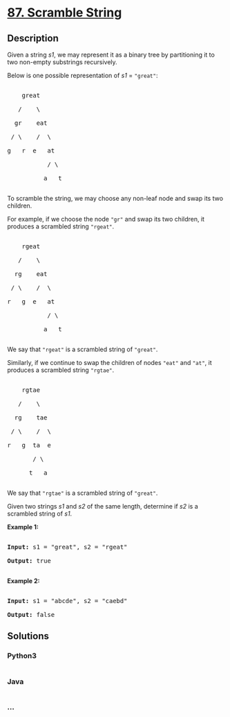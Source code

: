 # [87. Scramble String](https://leetcode.com/problems/scramble-string)

## Description
<p>Given a string <em>s1</em>, we may represent it as a binary tree by partitioning it to two non-empty substrings recursively.</p>



<p>Below is one possible representation of <em>s1</em> = <code>&quot;great&quot;</code>:</p>



<pre>

    great

   /    \

  gr    eat

 / \    /  \

g   r  e   at

           / \

          a   t

</pre>



<p>To scramble the string, we may choose any non-leaf node and swap its two children.</p>



<p>For example, if we choose the node <code>&quot;gr&quot;</code> and swap its two children, it produces a scrambled string <code>&quot;rgeat&quot;</code>.</p>



<pre>

    rgeat

   /    \

  rg    eat

 / \    /  \

r   g  e   at

           / \

          a   t

</pre>



<p>We say that <code>&quot;rgeat&quot;</code> is a scrambled string of <code>&quot;great&quot;</code>.</p>



<p>Similarly, if we continue to swap the children of nodes <code>&quot;eat&quot;</code> and <code>&quot;at&quot;</code>, it produces a scrambled string <code>&quot;rgtae&quot;</code>.</p>



<pre>

    rgtae

   /    \

  rg    tae

 / \    /  \

r   g  ta  e

       / \

      t   a

</pre>



<p>We say that <code>&quot;rgtae&quot;</code> is a scrambled string of <code>&quot;great&quot;</code>.</p>



<p>Given two strings <em>s1</em> and <em>s2</em> of the same length, determine if <em>s2</em> is a scrambled string of <em>s1</em>.</p>



<p><strong>Example 1:</strong></p>



<pre>

<strong>Input:</strong> s1 = &quot;great&quot;, s2 = &quot;rgeat&quot;

<strong>Output:</strong> true

</pre>



<p><strong>Example 2:</strong></p>



<pre>

<strong>Input:</strong> s1 = &quot;abcde&quot;, s2 = &quot;caebd&quot;

<strong>Output:</strong> false</pre>




## Solutions


<!-- tabs:start -->

### **Python3**

```python

```

### **Java**

```java

```

### **...**
```

```

<!-- tabs:end -->
